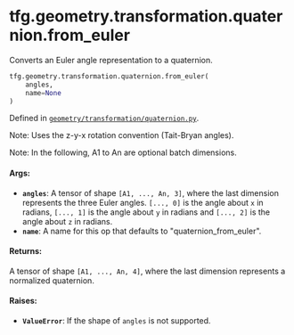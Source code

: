 <div itemscope itemtype="http://developers.google.com/ReferenceObject">
<meta itemprop="name" content="tfg.geometry.transformation.quaternion.from_euler" />
<meta itemprop="path" content="Stable" />
</div>

# tfg.geometry.transformation.quaternion.from_euler

Converts an Euler angle representation to a quaternion.

``` python
tfg.geometry.transformation.quaternion.from_euler(
    angles,
    name=None
)
```



Defined in [`geometry/transformation/quaternion.py`](https://github.com/tensorflow/graphics/blob/master/tensorflow_graphics/geometry/transformation/quaternion.py).

<!-- Placeholder for "Used in" -->

Note:
  Uses the z-y-x rotation convention (Tait-Bryan angles).

Note:
  In the following, A1 to An are optional batch dimensions.

#### Args:

*   <b>`angles`</b>: A tensor of shape `[A1, ..., An, 3]`, where the last
    dimension represents the three Euler angles. `[..., 0]` is the angle about
    `x` in radians, `[..., 1]` is the angle about `y` in radians and `[..., 2]`
    is the angle about `z` in radians.
*   <b>`name`</b>: A name for this op that defaults to "quaternion_from_euler".

#### Returns:

A tensor of shape `[A1, ..., An, 4]`, where the last dimension represents
a normalized quaternion.


#### Raises:

* <b>`ValueError`</b>: If the shape of `angles` is not supported.